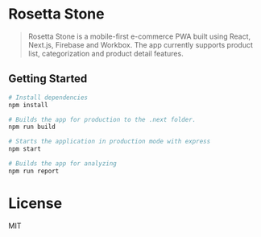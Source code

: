 # Rosetta Stone

> Rosetta Stone is a mobile-first e-commerce PWA built using React, Next.js, Firebase and Workbox. The app currently supports product list, categorization and product detail features.

## Getting Started

```sh
# Install dependencies
npm install

# Builds the app for production to the .next folder.
npm run build

# Starts the application in production mode with express
npm start

# Builds the app for analyzing
npm run report
```

# License

MIT

